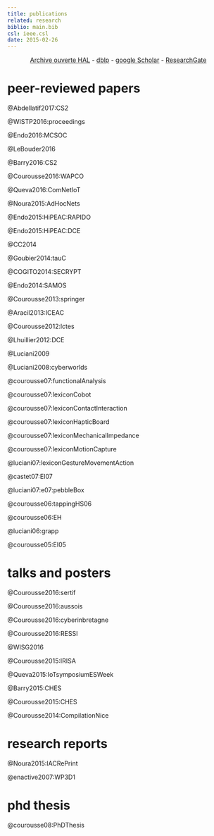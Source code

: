 ```yaml
---
title: publications
related: research
biblio: main.bib
csl: ieee.csl
date: 2015-02-26
---
```


<p style="text-align:center">
  <a href="https://hal.archives-ouvertes.fr/search/index/q/*/authFullName_s/Damien+Courouss%C3%A9">Archive ouverte HAL</a>
- <a href="http://dblp.uni-trier.de/pers/hd/c/Courouss=eacute=:Damien?q=damien+courouss%C3%A9">dblp</a>
- <a href="http://scholar.google.fr/citations?user=obHNKMEAAAAJ">google Scholar</a>
- <a href="http://www.researchgate.net/profile/Damien_Courousse">ResearchGate</a>
</p>

peer-reviewed papers
====================

@Abdellatif2017:CS2

@WISTP2016:proceedings

@Endo2016:MCSOC

@LeBouder2016

@Barry2016:CS2

@Courousse2016:WAPCO

@Queva2016:ComNetIoT

@Noura2015:AdHocNets

@Endo2015:HiPEAC:RAPIDO

@Endo2015:HiPEAC:DCE

@CC2014

@Goubier2014:tauC

@COGITO2014:SECRYPT

@Endo2014:SAMOS

@Courousse2013:springer

@Aracil2013:ICEAC

@Courousse2012:lctes

@Lhuillier2012:DCE

@Luciani2009

@Luciani2008:cyberworlds

@courousse07:functionalAnalysis

@courousse07:lexiconCobot

@courousse07:lexiconContactInteraction

@courousse07:lexiconHapticBoard

@courousse07:lexiconMechanicalImpedance

@courousse07:lexiconMotionCapture

@luciani07:lexiconGestureMovementAction

@castet07:EI07

@luciani07:e07:pebbleBox

@courousse06:tappingHS06

@courousse06:EH

@luciani06:grapp

@courousse05:EI05


talks and posters
=================

@Courousse2016:sertif

@Courousse2016:aussois

@Courousse2016:cyberinbretagne

@Courousse2016:RESSI

@WISG2016

@Courousse2015:IRISA

@Queva2015:IoTsymposiumESWeek

@Barry2015:CHES

@Courousse2015:CHES

@Courousse2014:CompilationNice

research reports
================

@Noura2015:IACRePrint

@enactive2007:WP3D1

phd thesis
==========

@courousse08:PhDThesis
